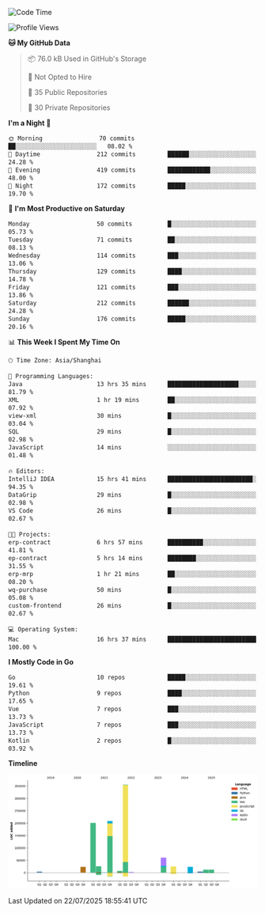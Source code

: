 <!--START_SECTION:waka-->
![Code Time](http://img.shields.io/badge/Code%20Time-4%2C290%20hrs%2037%20mins-blue)

![Profile Views](http://img.shields.io/badge/Profile%20Views-0-blue)

**🐱 My GitHub Data** 

> 📦 76.0 kB Used in GitHub's Storage 
 > 
> 🚫 Not Opted to Hire
 > 
> 📜 35 Public Repositories 
 > 
> 🔑 30 Private Repositories 
 > 
**I'm a Night 🦉** 

```text
🌞 Morning                70 commits          ██░░░░░░░░░░░░░░░░░░░░░░░   08.02 % 
🌆 Daytime                212 commits         ██████░░░░░░░░░░░░░░░░░░░   24.28 % 
🌃 Evening                419 commits         ████████████░░░░░░░░░░░░░   48.00 % 
🌙 Night                  172 commits         █████░░░░░░░░░░░░░░░░░░░░   19.70 % 
```
📅 **I'm Most Productive on Saturday** 

```text
Monday                   50 commits          █░░░░░░░░░░░░░░░░░░░░░░░░   05.73 % 
Tuesday                  71 commits          ██░░░░░░░░░░░░░░░░░░░░░░░   08.13 % 
Wednesday                114 commits         ███░░░░░░░░░░░░░░░░░░░░░░   13.06 % 
Thursday                 129 commits         ████░░░░░░░░░░░░░░░░░░░░░   14.78 % 
Friday                   121 commits         ███░░░░░░░░░░░░░░░░░░░░░░   13.86 % 
Saturday                 212 commits         ██████░░░░░░░░░░░░░░░░░░░   24.28 % 
Sunday                   176 commits         █████░░░░░░░░░░░░░░░░░░░░   20.16 % 
```


📊 **This Week I Spent My Time On** 

```text
🕑︎ Time Zone: Asia/Shanghai

💬 Programming Languages: 
Java                     13 hrs 35 mins      ████████████████████░░░░░   81.79 % 
XML                      1 hr 19 mins        ██░░░░░░░░░░░░░░░░░░░░░░░   07.92 % 
view-xml                 30 mins             █░░░░░░░░░░░░░░░░░░░░░░░░   03.04 % 
SQL                      29 mins             █░░░░░░░░░░░░░░░░░░░░░░░░   02.98 % 
JavaScript               14 mins             ░░░░░░░░░░░░░░░░░░░░░░░░░   01.48 % 

🔥 Editors: 
IntelliJ IDEA            15 hrs 41 mins      ████████████████████████░   94.35 % 
DataGrip                 29 mins             █░░░░░░░░░░░░░░░░░░░░░░░░   02.98 % 
VS Code                  26 mins             █░░░░░░░░░░░░░░░░░░░░░░░░   02.67 % 

🐱‍💻 Projects: 
erp-contract             6 hrs 57 mins       ██████████░░░░░░░░░░░░░░░   41.81 % 
ep-contract              5 hrs 14 mins       ████████░░░░░░░░░░░░░░░░░   31.55 % 
erp-mrp                  1 hr 21 mins        ██░░░░░░░░░░░░░░░░░░░░░░░   08.20 % 
wq-purchase              50 mins             █░░░░░░░░░░░░░░░░░░░░░░░░   05.08 % 
custom-frontend          26 mins             █░░░░░░░░░░░░░░░░░░░░░░░░   02.67 % 

💻 Operating System: 
Mac                      16 hrs 37 mins      █████████████████████████   100.00 % 
```

**I Mostly Code in Go** 

```text
Go                       10 repos            █████░░░░░░░░░░░░░░░░░░░░   19.61 % 
Python                   9 repos             ████░░░░░░░░░░░░░░░░░░░░░   17.65 % 
Vue                      7 repos             ███░░░░░░░░░░░░░░░░░░░░░░   13.73 % 
JavaScript               7 repos             ███░░░░░░░░░░░░░░░░░░░░░░   13.73 % 
Kotlin                   2 repos             █░░░░░░░░░░░░░░░░░░░░░░░░   03.92 % 
```



**Timeline**

![Lines of Code chart](https://raw.githubusercontent.com/youtiaoguagua/youtiaoguagua/master/assets/bar_graph.png)


 Last Updated on 22/07/2025 18:55:41 UTC
<!--END_SECTION:waka-->